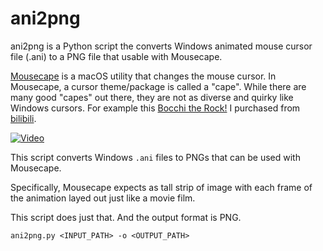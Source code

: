 # ani2png

ani2png is a Python script the converts Windows animated mouse cursor file (.ani) to a PNG file that usable with Mousecape.

[Mousecape](https://github.com/alexzielenski/Mousecape) is a macOS utility that changes the mouse cursor.
In Mousecape, a cursor theme/package is called a "cape".
While there are many good "capes" out there, they are not as diverse and quirky like Windows cursors.
For example this [Bocchi the Rock!](https://en.wikipedia.org/wiki/Bocchi_the_Rock!) I purchased from [bilibili](https://www.bilibili.com/video/BV1yjwWeTEtH/?share_source=copy_web&vd_source=171e667bc748e9fa6eceb9695cf79762).

[![Video](https://github.com/user-attachments/assets/b8173d05-f78e-45ab-9a54-3bef651a2e6c)](https://www.bilibili.com/video/BV1yjwWeTEtH/?share_source=copy_web&vd_source=171e667bc748e9fa6eceb9695cf79762)

This script converts Windows `.ani` files to PNGs that can be used with Mousecape.

Specifically, Mousecape expects as tall strip of image with each frame of the animation layed out just like a movie film.

This script does just that. And the output format is PNG.

```
ani2png.py <INPUT_PATH> -o <OUTPUT_PATH>
```
